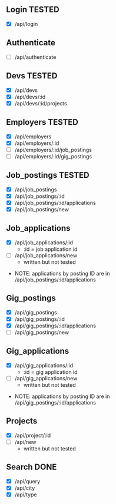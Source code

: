 ## Login TESTED

- [x] /api/login

## Authenticate

- [ ] /api/authenticate

## Devs TESTED

- [x] /api/devs
- [x] /api/devs/:id
- [x] /api/devs/:id/projects

## Employers TESTED

- [x] /api/employers
- [x] /api/employers/:id
- [ ] /api/employers/:id/job_postings
- [ ] /api/employers/:id/gig_postings

## Job_postings TESTED

- [x] /api/job_postings
- [x] /api/job_postings/:id
- [x] /api/job_postings/:id/applications
- [x] /api/job_postings/new

## Job_applications

- [x] /api/job_applications/:id
  - :id = job application id
- [ ] /api/job_applications/new
  - written but not tested
- NOTE: applications by posting ID are in /api/job_postings/:id/applications

## Gig_postings

- [x] /api/gig_postings
- [x] /api/gig_postings/:id
- [x] /api/gig_postings/:id/applications
- [ ] /api/gig_postings/new

## Gig_applications

- [x] /api/gig_applications/:id
  - :id = gig application id
- [ ] /api/gig_applications/new
  - written but not tested
- NOTE: applications by posting ID are in /api/gig_postings/:id/applications

## Projects

- [x] /api/project/:id
- [ ] /api/new
  - written but not tested

## Search DONE

- [x] /api/query
- [x] /api/city
- [x] /api/type
